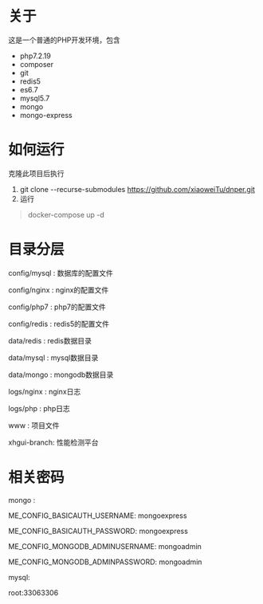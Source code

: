 # 关于

这是一个普通的PHP开发环境，包含

- php7.2.19
- composer
- git
- redis5
- es6.7
- mysql5.7
- mongo
- mongo-express


# 如何运行

克隆此项目后执行

1. git clone --recurse-submodules https://github.com/xiaoweiTu/dnper.git
2. 运行
> docker-compose up -d



# 目录分层

config/mysql : 数据库的配置文件

config/nginx : nginx的配置文件

config/php7  : php7的配置文件

config/redis : redis5的配置文件

data/redis : redis数据目录

data/mysql : mysql数据目录

data/mongo : mongodb数据目录

logs/nginx : nginx日志

logs/php   : php日志

www : 项目文件

xhgui-branch: 性能检测平台

# 相关密码

mongo :

ME_CONFIG_BASICAUTH_USERNAME: mongoexpress

ME_CONFIG_BASICAUTH_PASSWORD: mongoexpress

ME_CONFIG_MONGODB_ADMINUSERNAME: mongoadmin 

ME_CONFIG_MONGODB_ADMINPASSWORD: mongoadmin

mysql:

 root:33063306

